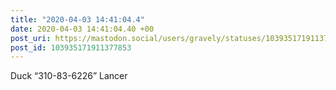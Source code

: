 ```yaml
---
title: "2020-04-03 14:41:04.4"
date: 2020-04-03 14:41:04.40 +00
post_uri: https://mastodon.social/users/gravely/statuses/103935171911377853
post_id: 103935171911377853
---
```

Duck “310-83-6226” Lancer



